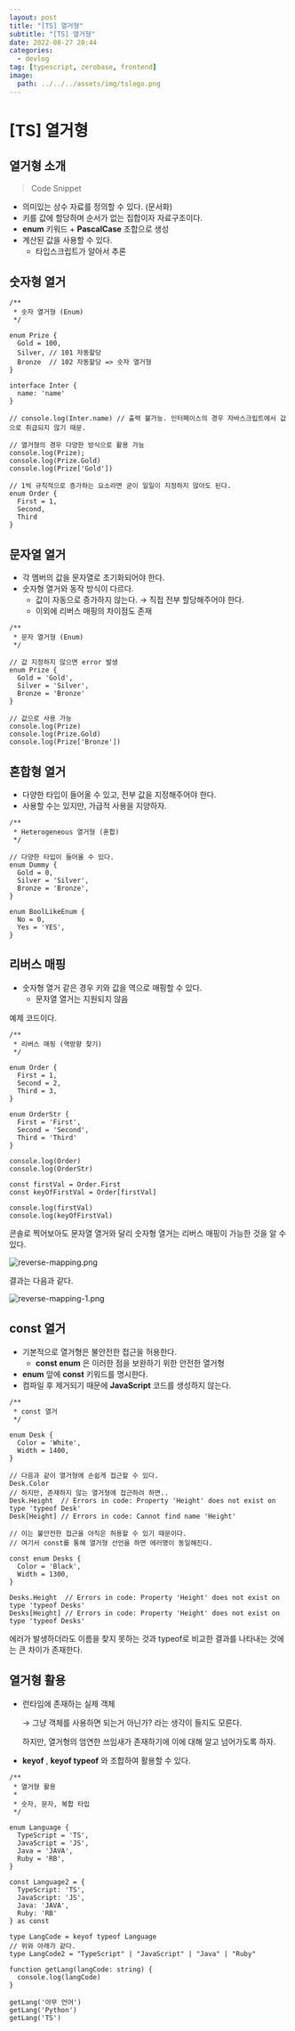```yaml
---
layout: post
title: "[TS] 열거형"
subtitle: "[TS] 열거형"
date: 2022-08-27 20:44
categories:
  - devlog
tag: [typescript, zerobase, frontend]
image:
  path: ../../../assets/img/tslogo.png
---
```


# [TS] 열거형

## 열거형 소개

> Code Snippet
> 
- 의미있는 상수 자료를 정의할 수 있다. (문서화)
- 키를 값에 할당하며 순서가 없는 집합이자 자료구조이다.
- **enum**  키워드 +  **PascalCase**  조합으로 생성
- 계산된 값을 사용할 수 있다.
    - 타입스크립트가 알아서 추론

## 숫자형 열거

```tsx
/**
 * 숫자 열거형 (Enum)
 */

enum Prize {
  Gold = 100,
  Silver, // 101 자동할당
  Bronze  // 102 자동할당 => 숫자 열거형
}

interface Inter {
  name: 'name'
}

// console.log(Inter.name) // 출력 불가능. 인터페이스의 경우 자바스크립트에서 값으로 취급되지 않기 때문.

// 열거형의 경우 다양한 방식으로 활용 가능
console.log(Prize);
console.log(Prize.Gold)
console.log(Prize['Gold'])

// 1씩 규칙적으로 증가하는 요소라면 굳이 일일이 지정하지 않아도 된다.
enum Order {
  First = 1,
  Second,
  Third
}
```

## 문자열 열거

- 각 멤버의 값을 문자열로 초기화되어야 한다.
- 숫자형 열거와 동작 방식이 다르다.
    - 값이 자동으로 증가하지 않는다. → 직접 전부 할당해주어야 한다.
    - 이외에 리버스 매핑의 차이점도 존재

```tsx
/**
 * 문자 열거형 (Enum)
 */

// 값 지정하지 않으면 error 발생
enum Prize {
  Gold = 'Gold',
  Silver = 'Silver',
  Bronze = 'Bronze'
}

// 값으로 사용 가능
console.log(Prize)
console.log(Prize.Gold)
console.log(Prize['Bronze'])
```

## 혼합형 열거

- 다양한 타입이 들어올 수 있고, 전부 값을 지정해주어야 한다.
- 사용할 수는 있지만, 가급적 사용을 지양하자.

```tsx
/**
 * Heterogeneous 열거형 (혼합)
 */

// 다양한 타입이 들어올 수 있다.
enum Dummy {
  Gold = 0,
  Silver = 'Silver',
  Bronze = 'Bronze',
}

enum BoolLikeEnum {
  No = 0,
  Yes = 'YES',
}
```

## 리버스 매핑

- 숫자형 열거 같은 경우 키와 값을 역으로 매핑할 수 있다.
    - 문자열 열거는 지원되지 않음

예제 코드이다.

```tsx
/**
 * 리버스 매핑 (역방향 찾기)
 */

enum Order {
  First = 1,
  Second = 2,
  Third = 3,
}

enum OrderStr {
  First = 'First',
  Second = 'Second',
  Third = 'Third'
}

console.log(Order)
console.log(OrderStr)

const firstVal = Order.First
const keyOfFirstVal = Order[firstVal]

console.log(firstVal)
console.log(keyOfFirstVal)
```

콘솔로 찍어보아도 문자열 열거와 달리 숫자형 열거는 리버스 매핑이 가능한 것을 알 수 있다.

![reverse-mapping.png](../../assets/img/develop/2022-08-27-dev-ts-enum/reverse-mapping.png)

결과는 다음과 같다.

![reverse-mapping-1.png](../../assets/img/develop/2022-08-27-dev-ts-enum/reverse-mapping-1.png)

## const 열거

- 기본적으로 열거형은 불안전한 접근을 허용한다.
    - **const enum**  은 이러한 점을 보완하기 위한 안전한 열거형
- **enum**  앞에  **const**  키워드를 명시한다.
- 컴파일 후 제거되기 때문에 **JavaScript** 코드를 생성하지 않는다.

```tsx
/**
 * const 열거
 */

enum Desk {
  Color = 'White',
  Width = 1400,
}

// 다음과 같이 열거형에 손쉽게 접근할 수 있다.
Desk.Color
// 하지만, 존재하지 않는 열거형에 접근하려 하면..
Desk.Height  // Errors in code: Property 'Height' does not exist on type 'typeof Desk'
Desk[Height] // Errors in code: Cannot find name 'Height'

// 이는 불안전한 접근을 아직은 허용할 수 있기 때문이다.
// 여기서 const를 통해 열거형 선언을 하면 에러명이 동일해진다.

const enum Desks {
  Color = 'Black',
  Width = 1300,
}

Desks.Height  // Errors in code: Property 'Height' does not exist on type 'typeof Desks'
Desks[Height] // Errors in code: Property 'Height' does not exist on type 'typeof Desks'
```

에러가 발생하더라도 이름을 찾지 못하는 것과 typeof로 비교한 결과를 나타내는 것에는 큰 차이가 존재한다.

## 열거형 활용

- 런타임에 존재하는 실제 객체
    
    → 그냥 객체를 사용하면 되는거 아닌가? 라는 생각이 들지도 모른다.
    
    하지만, 열거형의 엄연한 쓰임새가 존재하기에 이에 대해 알고 넘어가도록 하자.
    
- **keyof** ,  **keyof typeof**  와 조합하여 활용할 수 있다.

```tsx
/**
 * 열거형 활용
 * 
 * 숫자, 문자, 복합 타입
 */

enum Language {
  TypeScript = 'TS',
  JavaScript = 'JS',
  Java = 'JAVA',
  Ruby = 'RB',
}

const Language2 = {
  TypeScript: 'TS',
  JavaScript: 'JS',
  Java: 'JAVA',
  Ruby: 'RB'
} as const

type LangCode = keyof typeof Language
// 위와 아래가 같다.
type LangCode2 = "TypeScript" | "JavaScript" | "Java" | "Ruby"

function getLang(langCode: string) {
  console.log(langCode)
}

getLang('아무 언어')
getLang('Python')
getLang('TS')
```